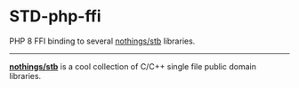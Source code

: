 # STD-php-ffi
PHP 8 FFI binding to several [nothings/stb](https://github.com/nothings/stb) libraries.

---

__[nothings/stb](https://github.com/nothings/stb)__ is a cool collection of C/C++ single file public domain libraries.



